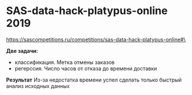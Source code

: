 # SAS-data-hack-platypus-online 2019

https://sascompetitions.ru/competitions/sas-data-hack-platypus-online#\

**Две задачи:**
- классификация. Метка отмены заказов 
- регерссия. Число часов от отказа до времени доставки

**Результат**
Из-за недостатка времени успел сделать только быстрый анализ исходных данных
